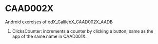 # CAAD002X
Android exercises of edX_GalileoX_CAAD002X_AADB

1) ClicksCounter: increments a counter by clicking a button; same as the app of the same name in CAAD001X.